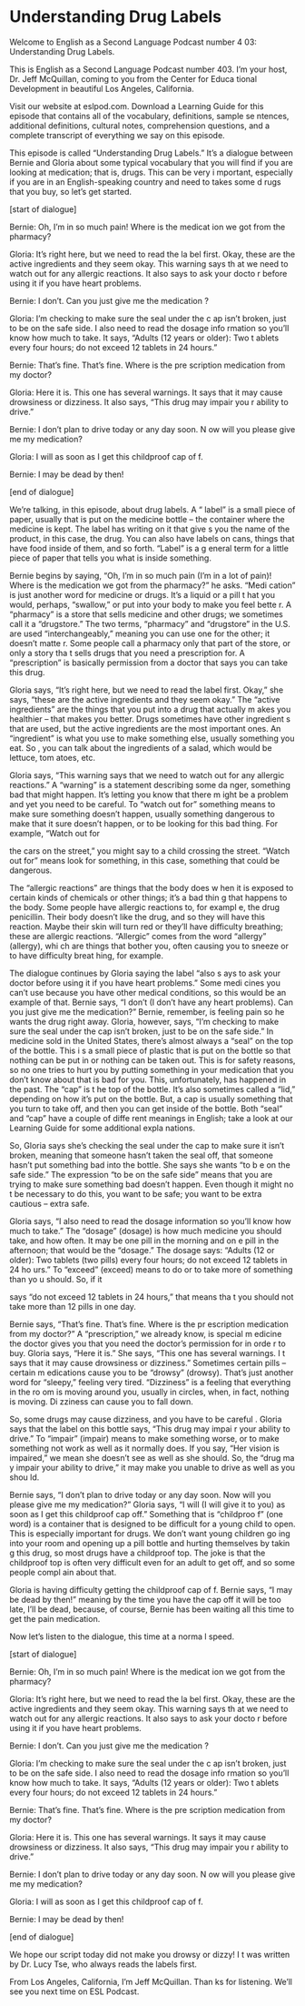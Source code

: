 # Understanding Drug Labels

Welcome to English as a Second Language Podcast number 4 03: Understanding Drug Labels.

This is English as a Second Language Podcast number 403.  I’m your host, Dr. Jeff McQuillan, coming to you from the Center for Educa tional Development in beautiful Los Angeles, California.

Visit our website at eslpod.com.  Download a Learning Guide for this episode that contains all of the vocabulary, definitions, sample se ntences, additional definitions, cultural notes, comprehension questions, and a complete transcript of everything we say on this episode.

This episode is called “Understanding Drug Labels.”  It’s a dialogue between Bernie and Gloria about some typical vocabulary that you  will find if you are looking at medication; that is, drugs.  This can be very i mportant, especially if you are in an English-speaking country and need to takes some d rugs that you buy, so let’s get started.

[start of dialogue]

Bernie:  Oh, I’m in so much pain!  Where is the medicat ion we got from the pharmacy?

Gloria:  It’s right here, but we need to read the la bel first.  Okay, these are the active ingredients and they seem okay.  This warning says th at we need to watch out for any allergic reactions.  It also says to ask your docto r before using it if you have heart problems.

Bernie:  I don’t.  Can you just give me the medication ?

Gloria:  I’m checking to make sure the seal under the c ap isn’t broken, just to be on the safe side.  I also need to read the dosage info rmation so you’ll know how much to take.  It says, “Adults (12 years or older): Two t ablets every four hours; do not exceed 12 tablets in 24 hours.”

Bernie:  That’s fine.  That’s fine.  Where is the pre scription medication from my doctor?

Gloria:  Here it is.  This one has several warnings.  It says that it may cause drowsiness or dizziness.  It also says, “This drug may impair you r ability to drive.”

 Bernie:  I don’t plan to drive today or any day soon.  N ow will you please give me my medication?

Gloria:  I will as soon as I get this childproof cap of f.

Bernie:  I may be dead by then!

[end of dialogue]

We’re talking, in this episode, about drug labels.  A “ label” is a small piece of paper, usually that is put on the medicine bottle – the  container where the medicine is kept.  The label has writing on it that give s you the name of the product, in this case, the drug.  You can also have labels on cans, things that have food inside of them, and so forth.  “Label” is a g eneral term for a little piece of paper that tells you what is inside something.

Bernie begins by saying, “Oh, I’m in so much pain (I’m in  a lot of pain)!  Where is the medication we got from the pharmacy?” he asks.  “Medi cation” is just another word for medicine or drugs.  It’s a liquid or a pill t hat you would, perhaps, “swallow,” or put into your body to make you feel bette r.  A “pharmacy” is a store that sells medicine and other drugs; we sometimes call it a “drugstore.”  The two terms, “pharmacy” and “drugstore” in the U.S. are used “interchangeably,” meaning you can use one for the other; it doesn’t matte r.  Some people call a pharmacy only that part of the store, or only a story tha t sells drugs that you need a prescription for.  A “prescription” is basically permission  from a doctor that says you can take this drug.

Gloria says, “It’s right here, but we need to read the label first.  Okay,” she says, “these are the active ingredients and they seem okay.”  The  “active ingredients” are the things that you put into a drug that actually m akes you healthier – that makes you better.  Drugs sometimes have other ingredient s that are used, but the active ingredients are the most important ones.  An “ingredient” is what you use to make something else, usually something you eat.  So , you can talk about the ingredients of a salad, which would be lettuce, tom atoes, etc.

Gloria says, “This warning says that we need to watch out for any allergic reactions.”  A “warning” is a statement describing some da nger, something bad that might happen.  It’s letting you know that there m ight be a problem and yet you need to be careful.  To “watch out for” something means to make sure something doesn’t happen, usually something dangerous to make that it sure doesn’t happen, or to be looking for this bad thing.  For example, “Watch out for

 the cars on the street,” you might say to a child crossing the street.  “Watch out for” means look for something, in this case, something that could be dangerous.

The “allergic reactions” are things that the body does w hen it is exposed to certain kinds of chemicals or other things; it’s a bad thin g that happens to the body.  Some people have allergic reactions to, for exampl e, the drug penicillin. Their body doesn’t like the drug, and so they will have  this reaction.  Maybe their skin will turn red or they’ll have difficulty breathing; these are allergic reactions. “Allergic” comes from the word “allergy” (allergy), whi ch are things that bother you, often causing you to sneeze or to have difficulty breat hing, for example.

The dialogue continues by Gloria saying the label “also s ays to ask your doctor before using it if you have heart problems.”  Some medi cines you can’t use because you have other medical conditions, so this would be  an example of that. Bernie says, “I don’t (I don’t have any heart problems).  Can you just give me the medication?”  Bernie, remember, is feeling pain so he wants the drug right away. Gloria, however, says, “I’m checking to make sure the seal  under the cap isn’t broken, just to be on the safe side.”  In medicine sold in the United States, there’s almost always a “seal” on the top of the bottle.  This i s a small piece of plastic that is put on the bottle so that nothing can be put in or nothing can be taken out. This is for safety reasons, so no one tries to hurt you by putting something in your medication that you don’t know about that is bad for you.  This, unfortunately, has happened in the past.  The “cap” is t he top of the bottle.  It’s also sometimes called a “lid,” depending on how it’s put  on the bottle.  But, a cap is usually something that you turn to take off, and then you can get inside of the bottle.  Both “seal” and “cap” have a couple of diffe rent meanings in English; take a look at our Learning Guide for some additional expla nations.

So, Gloria says she’s checking the seal under the cap to make sure it isn’t broken, meaning that someone hasn’t taken the seal off,  that someone hasn’t put something bad into the bottle.  She says she wants “to b e on the safe side.”  The expression “to be on the safe side” means that you are trying to make sure something bad doesn’t happen.  Even though it might no t be necessary to do this, you want to be safe; you want to be extra cautious – extra safe.

Gloria says, “I also need to read the dosage information  so you’ll know how much to take.”  The “dosage” (dosage) is how much medicine you  should take, and how often.  It may be one pill in the morning and on e pill in the afternoon; that would be the “dosage.”  The dosage says: “Adults (12 or older): Two tablets (two pills) every four hours; do not exceed 12 tablets in 24 ho urs.”  To “exceed” (exceed) means to do or to take more of something than yo u should.  So, if it

 says “do not exceed 12 tablets in 24 hours,” that means tha t you should not take more than 12 pills in one day.

Bernie says, “That’s fine.  That’s fine.  Where is the pr escription medication from my doctor?”  A “prescription,” we already know, is special m edicine the doctor gives you that you need the doctor’s permission for in orde r to buy.  Gloria says, “Here it is.”  She says, “This one has several warnings.  I t says that it may cause drowsiness or dizziness.”  Sometimes certain pills – certain m edications cause you to be “drowsy” (drowsy).  That’s just another word for  “sleepy,” feeling very tired.  “Dizziness” is a feeling that everything in the ro om is moving around you, usually in circles, when, in fact, nothing is moving.  Di zziness can cause you to fall down.

So, some drugs may cause dizziness, and you have to be careful .  Gloria says that the label on this bottle says, “This drug may impai r your ability to drive.”  To “impair” (impair) means to make something worse, or to  make something not work as well as it normally does.  If you say, “Her vision is impaired,” we mean she doesn’t see as well as she should.  So, the “drug ma y impair your ability to drive,” it may make you unable to drive as well as you shou ld.

Bernie says, “I don’t plan to drive today or any day soon.   Now will you please give me my medication?”  Gloria says, “I will (I will give  it to you) as soon as I get this childproof cap off.”  Something that is “childproo f” (one word) is a container that is designed to be difficult for a young child to open.  This is especially important for drugs.  We don’t want young children go ing into your room and opening up a pill bottle and hurting themselves by takin g this drug, so most drugs have a childproof top.  The joke is that the childproof top is often very difficult even for an adult to get off, and so some people compl ain about that.

Gloria is having difficulty getting the childproof cap of f.  Bernie says, “I may be dead by then!” meaning by the time you have the cap off it will be too late, I’ll be dead, because, of course, Bernie has been waiting all this time to get the pain medication.

Now let’s listen to the dialogue, this time at a norma l speed.

[start of dialogue]

Bernie:  Oh, I’m in so much pain!  Where is the medicat ion we got from the pharmacy?

 Gloria:  It’s right here, but we need to read the la bel first.  Okay, these are the active ingredients and they seem okay.  This warning says th at we need to watch out for any allergic reactions.  It also says to ask your docto r before using it if you have heart problems.

Bernie:  I don’t.  Can you just give me the medication ?

Gloria:  I’m checking to make sure the seal under the c ap isn’t broken, just to be on the safe side.  I also need to read the dosage info rmation so you’ll know how much to take.  It says, “Adults (12 years or older): Two t ablets every four hours; do not exceed 12 tablets in 24 hours.”

Bernie:  That’s fine.  That’s fine.  Where is the pre scription medication from my doctor?

Gloria:  Here it is.  This one has several warnings.  It says it may cause drowsiness or dizziness.  It also says, “This drug may impair you r ability to drive.”

Bernie:  I don’t plan to drive today or any day soon.  N ow will you please give me my medication?

Gloria:  I will as soon as I get this childproof cap of f.

Bernie:  I may be dead by then!

[end of dialogue]

We hope our script today did not make you drowsy or dizzy!  I t was written by Dr. Lucy Tse, who always reads the labels first.

From Los Angeles, California, I’m Jeff McQuillan.  Than ks for listening.  We’ll see you next time on ESL Podcast.



